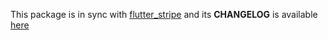 This package is in sync with [flutter_stripe](https://pub.dev/packages/flutter_stripe) and its **CHANGELOG** is available [here]((https://pub.dev/packages/flutter_stripe/changelog))